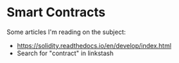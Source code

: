 # Smart Contracts

Some articles I'm reading on the subject:

* https://solidity.readthedocs.io/en/develop/index.html
* Search for "contract" in linkstash
